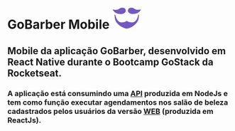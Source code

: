 # GoBarber Mobile ![logo](./logo-purple.svg)
## Mobile da aplicação GoBarber, desenvolvido em React Native durante o Bootcamp GoStack da Rocketseat.
### A aplicação está consumindo uma <a href="https://github.com/ManoelPradoMark22/API-GoBarber">API</a> produzida em NodeJs e tem como função executar agendamentos nos salão de beleza cadastrados pelos usuários da versão <a href="https://github.com/ManoelPradoMark22/app-Gobarber-WEB">WEB</a> (produzida em ReactJs).
